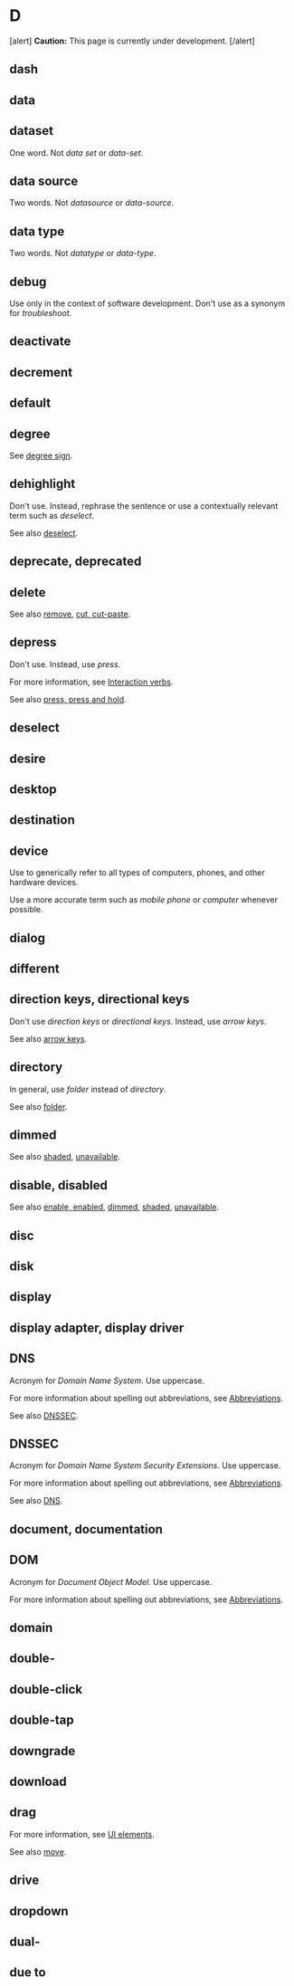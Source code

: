 # D

[alert] **Caution:** This page is currently under development. [/alert]

## dash
## data
## dataset

One word. Not *data set* or *data-set*.

## data source

Two words. Not *datasource* or *data-source*.

## data type

Two words. Not *datatype* or *data-type*.

## debug

Use only in the context of software development. Don't use as a synonym for *troubleshoot*.

## deactivate
## decrement
## default
## degree

See [degree sign]().

## dehighlight

Don't use. Instead, rephrase the sentence or use a contextually relevant term such as *deselect*.

See also [deselect](#deselect).

## deprecate, deprecated
## delete



See also [remove](), [cut, cut-paste]().

## depress

Don't use. Instead, use *press*.

For more information, see [Interaction verbs]().

See also [press, press and hold]().

## deselect
## desire
## desktop
## destination
## device

Use to generically refer to all types of computers, phones, and other hardware devices.

Use a more accurate term such as *mobile phone* or *computer* whenever possible.

## dialog
## different
## direction keys, directional keys

Don't use *direction keys* or *directional keys*. Instead, use *arrow keys*.

See also [arrow keys]().

## directory

In general, use *folder* instead of *directory*.

See also [folder]().

## dimmed



See also [shaded](https://make.wordpress.org/docs/style-guide/word-list/s/#shaded), [unavailable]().

## disable, disabled



See also [enable, enabled](), [dimmed](#dimmed), [shaded](https://make.wordpress.org/docs/style-guide/word-list/s/#shaded), [unavailable]().

## disc
## disk
## display
## display adapter, display driver
## DNS

Acronym for *Domain Name System*. Use uppercase.

For more information about spelling out abbreviations, see [Abbreviations](https://make.wordpress.org/docs/style-guide/language-grammar/abbreviations/).

See also [DNSSEC](#dnssec).

## DNSSEC

Acronym for *Domain Name System Security Extensions*. Use uppercase.

For more information about spelling out abbreviations, see [Abbreviations](https://make.wordpress.org/docs/style-guide/language-grammar/abbreviations/).

See also [DNS](#dns).

## document, documentation
## DOM

Acronym for *Document Object Model*. Use uppercase.

For more information about spelling out abbreviations, see [Abbreviations](https://make.wordpress.org/docs/style-guide/language-grammar/abbreviations/).

## domain
## double-
## double-click
## double-tap
## downgrade
## download
## drag



For more information, see [UI elements](https://make.wordpress.org/docs/style-guide/developer-content/ui-elements/#move-drag).

See also [move]().

## drive
## dropdown
## dual-
## due to
